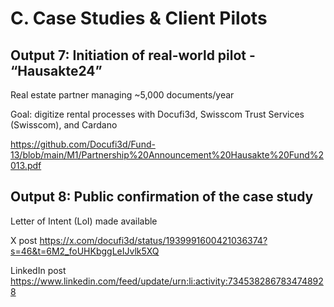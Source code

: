 # C. Case Studies & Client Pilots

## Output 7: Initiation of real-world pilot - “Hausakte24”

Real estate partner managing ~5,000 documents/year

Goal: digitize rental processes with Docufi3d, Swisscom Trust Services (Swisscom), and Cardano

https://github.com/Docufi3d/Fund-13/blob/main/M1/Partnership%20Announcement%20Hausakte%20Fund%2013.pdf

## Output 8: Public confirmation of the case study

Letter of Intent (LoI) made available

X post
https://x.com/docufi3d/status/1939991600421036374?s=46&t=6M2_foUHKbggLeIJvlk5XQ

LinkedIn post
https://www.linkedin.com/feed/update/urn:li:activity:7345382867834748928
